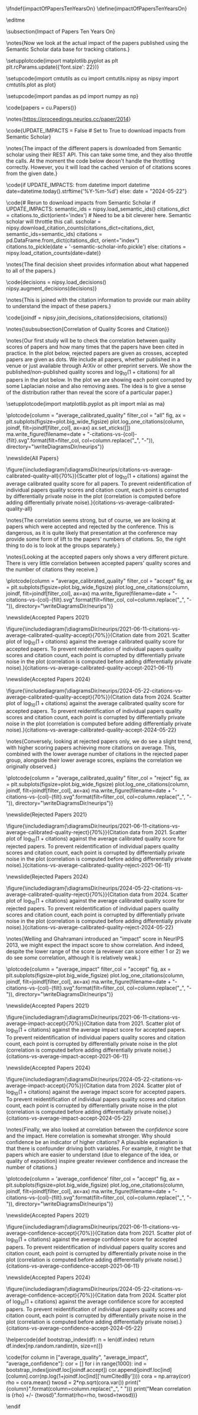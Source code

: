 \ifndef{impactOfPapersTenYearsOn}
\define{impactOfPapersTenYearsOn}

\editme

\subsection{Impact of Papers Ten Years On}

\notes{Now we look at the actual impact of the papers published using
the Semantic Scholar data base for tracking citations.}

\setupplotcode{import matplotlib.pyplot as plt
plt.rcParams.update({'font.size': 22})}

\setupcode{import cmtutils as cu
import cmtutils.nipsy as nipsy
import cmtutils.plot as plot}

\setupcode{import pandas as pd
import numpy as np}

\code{papers = cu.Papers()}

\notes{<https://proceedings.neurips.cc/paper/2014>}

\code{UPDATE_IMPACTS = False # Set to True to download impacts from Semantic Scholar}

\notes{The impact of the different papers is downloaded from Semantic scholar
using their REST API. This can take some time, and they also throttle
the calls. At the moment the code below deosn't handle the throttling
correctly. However, you it will load the cached version of of citations
scores from the given date.}

\code{if UPDATE_IMPACTS:
    from datetime import datetime
    date=datetime.today().strftime('%Y-%m-%d')
else:
    date = "2024-05-22"}

\code{# Rerun to download impacts from Semantic Scholar
if UPDATE_IMPACTS:
    semantic_ids = nipsy.load_semantic_ids()
    citations_dict = citations.to_dict(orient='index')
    # Need to be a bit cleverer here. Semantic scholar will throttle this call.
    sscholar = nipsy.download_citation_counts(citations_dict=citations_dict, semantic_ids=semantic_ids)
    citations = pd.DataFrame.from_dict(citations_dict, orient="index") 
    citations.to_pickle(date + '-semantic-scholar-info.pickle')
else: 
    citations = nipsy.load_citation_counts(date=date)}

\notes{The final decision sheet provides information about what happened to all
of the papers.}

\code{decisions = nipsy.load_decisions()
nipsy.augment_decisions(decisions)}

\notes{This is joined with the citation information to provide our main ability
to understand the impact of these papers.}

\code{joindf = nipsy.join_decisions_citations(decisions, citations)}

\notes{\subsubsection{Correlation of Quality Scores and Citation}}

\notes{Our first study will be to check the correlation between quality scores
of papers and how many times that the papers have been cited in
practice. In the plot below, rejected papers are given as crosses,
accepted papers are given as dots. We include all papers, whether
published in a venue or just available through ArXiv or other preprint
servers. We show the published/non-published quality scores and
$\log_{10}(1+\text{citations})$ for all papers in the plot below. In the
plot we are showing each point corrupted by some Laplacian noise and
also removing axes. The idea is to give a sense of the distribution
rather than reveal the score of a particular paper.}

\setupplotcode{import matplotlib.pyplot as plt
import mlai as ma}

\plotcode{column = "average_calibrated_quality"
filter_col = "all"
fig, ax = plt.subplots(figsize=plot.big_wide_figsize)
plot.log_one_citations(column, joindf, filt=joindf[filter_col], ax=ax)
ax.set_xticks([])
ma.write_figure(filename=date + "-citations-vs-{col}-{filt}.svg".format(filt=filter_col, col=column.replace("_", "-")),
                   directory="\writeDiagramsDir/neurips")}

\newslide{All Papers}

\figure{\includediagram{\diagramsDir/neurips/citations-vs-average-calibrated-quality-all}{70%}}{Scatter plot of $\log_{10}(1+\text{citations})$ against the average calibrated quality score for all papers. To prevent reidentification of individual papers quality scores and citation count, each point is corrupted by differentially private noise in the plot (correlation is computed before adding differentially private noise).}{citations-vs-average-calibrated-quality-all}

\notes{The correlation seems strong, but of course, we are looking at papers
which were accepted and rejected by the conference. This is dangerous,
as it is quite likely that presentation at the conference may provide
some form of lift to the papers' numbers of citations. So, the right
thing to do is to look at the groups separately.}

\notes{Looking at the accepted papers only shows a very different picture.
There is very little correlation between accepted papers' quality
scores and the number of citations they receive.}

\plotcode{column = "average_calibrated_quality"
filter_col = "accept"
fig, ax = plt.subplots(figsize=plot.big_wide_figsize)
plot.log_one_citations(column, joindf, filt=joindf[filter_col], ax=ax)
ma.write_figure(filename=date + "-citations-vs-{col}-{filt}.svg".format(filt=filter_col, col=column.replace("_", "-")),
                   directory="\writeDiagramsDir/neurips")}

\newslide{Accepted Papers 2021}

\figure{\includediagram{\diagramsDir/neurips/2021-06-11-citations-vs-average-calibrated-quality-accept}{70%}}{Citation date from 2021. Scatter plot of $\log_{10}(1+\text{citations})$ against the average calibrated quality score for accepted papers. To prevent reidentification of individual papers quality scores and citation count, each point is corrupted by differentially private noise in the plot (correlation is computed before adding differentially private noise).}{citations-vs-average-calibrated-quality-accept-2021-06-11}

\newslide{Accepted Papers 2024}

\figure{\includediagram{\diagramsDir/neurips/2024-05-22-citations-vs-average-calibrated-quality-accept}{70%}}{Citation data from 2024. Scatter plot of $\log_{10}(1+\text{citations})$ against the average calibrated quality score for accepted papers. To prevent reidentification of individual papers quality scores and citation count, each point is corrupted by differentially private noise in the plot (correlation is computed before adding differentially private noise).}{citations-vs-average-calibrated-quality-accept-2024-05-22}


\notes{Conversely, looking at rejected papers only, we do see a slight trend,
with higher scoring papers achieving more citations on average. This,
combined with the lower average number of citations in the rejected
paper group, alongside their lower average scores, explains the
correlation we originally observed.}

\plotcode{column = "average_calibrated_quality"
filter_col = "reject"
fig, ax = plt.subplots(figsize=plot.big_wide_figsize)
plot.log_one_citations(column, joindf, filt=joindf[filter_col], ax=ax)
ma.write_figure(filename=date + "-citations-vs-{col}-{filt}.svg".format(filt=filter_col, col=column.replace("_", "-")),
                   directory="\writeDiagramsDir/neurips")}

\newslide{Rejected Papers 2021}

\figure{\includediagram{\diagramsDir/neurips/2021-06-11-citations-vs-average-calibrated-quality-reject}{70%}}{Citation data from 2021. Scatter plot of $\log_{10}(1+\text{citations})$ against the average calibrated quality score for rejected papers. To prevent reidentification of individual papers quality scores and citation count, each point is corrupted by differentially private noise in the plot (correlation is computed before adding differentially private noise).}{citations-vs-average-calibrated-quality-reject-2021-06-11}

\newslide{Rejected Papers 2024}

\figure{\includediagram{\diagramsDir/neurips/2024-05-22-citations-vs-average-calibrated-quality-reject}{70%}}{Citation data from 2024. Scatter plot of $\log_{10}(1+\text{citations})$ against the average calibrated quality score for rejected papers. To prevent reidentification of individual papers quality scores and citation count, each point is corrupted by differentially private noise in the plot (correlation is computed before adding differentially private noise).}{citations-vs-average-calibrated-quality-reject-2024-05-22}


\notes{Welling and Ghahramani introduced an "impact" score in NeurIPS 2013,
we might expect the impact score to show correlation. And indeed,
despite the lower range of the score (a reviewer can score either 1 or
2) we do see *some* correlation, although it is relatively weak.}

\plotcode{column = "average_impact"
filter_col = "accept"
fig, ax = plt.subplots(figsize=plot.big_wide_figsize)
plot.log_one_citations(column, joindf, filt=joindf[filter_col], ax=ax)
ma.write_figure(filename=date + "-citations-vs-{col}-{filt}.svg".format(filt=filter_col, col=column.replace("_", "-")),
                   directory="\writeDiagramsDir/neurips")}

\newslide{Accepted Papers 2021}

\figure{\includediagram{\diagramsDir/neurips/2021-06-11-citations-vs-average-impact-accept}{70%}}{Citation data from 2021. Scatter plot of $\log_{10}(1+\text{citations})$ against the average impact score for accepted papers. To prevent reidentification of individual papers quality scores and citation count, each point is corrupted by differentially private noise in the plot (correlation is computed before adding differentially private noise).}{citations-vs-average-impact-accept-2021-06-11}

\newslide{Accepted Papers 2024}

\figure{\includediagram{\diagramsDir/neurips/2024-05-22-citations-vs-average-impact-accept}{70%}}{Citation data from 2024. Scatter plot of $\log_{10}(1+\text{citations})$ against the average impact score for accepted papers. To prevent reidentification of individual papers quality scores and citation count, each point is corrupted by differentially private noise in the plot (correlation is computed before adding differentially private noise).}{citations-vs-average-impact-accept-2024-05-22}


\notes{Finally, we also looked at correlation between the *confidence* score
and the impact. Here correlation is somewhat stronger. Why should
confidence be an indicator of higher citations? A plausible explanation
is that there is confounder driving both variables. For example, it
might be that papers which are easier to understand (due to elegance of
the idea, or quality of exposition) inspire greater reviewer confidence
and increase the number of citations.}

\plotcode{column = 'average_confidence'
filter_col = "accept"
fig, ax = plt.subplots(figsize=plot.big_wide_figsize)
plot.log_one_citations(column, joindf, filt=joindf[filter_col], ax=ax)
ma.write_figure(filename=date + "-citations-vs-{col}-{filt}.svg".format(filt=filter_col, col=column.replace("_", "-")),
                   directory="\writeDiagramsDir/neurips")}

\newslide{Accepted Papers 2021}

\figure{\includediagram{\diagramsDir/neurips/2021-06-11-citations-vs-average-confidence-accept}{70%}}{Citation data from 2021. Scatter plot of $\log_{10}(1+\text{citations})$ against the average confidence score for accepted papers. To prevent reidentification of individual papers quality scores and citation count, each point is corrupted by differentially private noise in the plot (correlation is computed before adding differentially private noise).}{citations-vs-average-confidence-accept-2021-06-11}

\newslide{Accepted Papers 2024}

\figure{\includediagram{\diagramsDir/neurips/2024-05-22-citations-vs-average-confidence-accept}{70%}}{Citation data from 2024. Scatter plot of $\log_{10}(1+\text{citations})$ against the average confidence score for accepted papers. To prevent reidentification of individual papers quality scores and citation count, each point is corrupted by differentially private noise in the plot (correlation is computed before adding differentially private noise).}{citations-vs-average-confidence-accept-2024-05-22}


\helpercode{def bootstrap_index(df):
    n = len(df.index)
    return df.index[np.random.randint(n, size=n)]}

\code{for column in ["average_quality", "average_impact", "average_confidence"]:
    cor = []
    for i in range(1000):
        ind = bootstrap_index(joindf.loc[joindf.accept])
        cor.append(joindf.loc[ind][column].corr(np.log(1+joindf.loc[ind]['numCitedBy'])))
    cora = np.array(cor)
    rho = cora.mean()
    twosd = 2*np.sqrt(cora.var())
    print("{column}".format(column=column.replace("_", " ")))
    print("Mean correlation is {rho} +/- {twosd}".format(rho=rho, twosd=twosd))}

\endif
